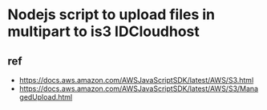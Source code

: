 # Nodejs script to upload files in multipart to is3 IDCloudhost

## ref

- https://docs.aws.amazon.com/AWSJavaScriptSDK/latest/AWS/S3.html
- https://docs.aws.amazon.com/AWSJavaScriptSDK/latest/AWS/S3/ManagedUpload.html
